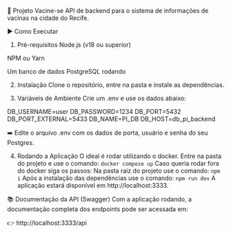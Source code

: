 💉 Projeto Vacine-se
API de backend para o sistema de informações de vacinas na cidade do Recife.

▶️ Como Executar

1. Pré-requisitos
   Node.js (v18 ou superior)

NPM ou Yarn

Um banco de dados PostgreSQL rodando

2. Instalação
   Clone o repositório, entre na pasta e instale as dependências.

3. Variáveis de Ambiente
   Crie um .env e use os dados abaixo:

DB_USERNAME=user
DB_PASSWORD=1234
DB_PORT=5432
DB_PORT_EXTERNAL=5433
DB_NAME=PI_DB
DB_HOST=db_pi_backend

➡️ Edite o arquivo .env com os dados de porta, usuário e senha do seu Postgres.

4. Rodando a Aplicação
   O ideal é rodar utilizando o docker. Entre na pasta do projeto e use o comando: `docker compose up`
   Caso queria rodar fora do docker siga os passos:
   Na pasta raiz do projeto use o comando: `npm i`
   Após a instalação das dependências use o comando: `npm run dev`
   A aplicação estará disponível em http://localhost:3333.

📚 Documentação da API (Swagger)
Com a aplicação rodando, a documentação completa dos endpoints pode ser acessada em:

👉 http://localhost:3333/api
